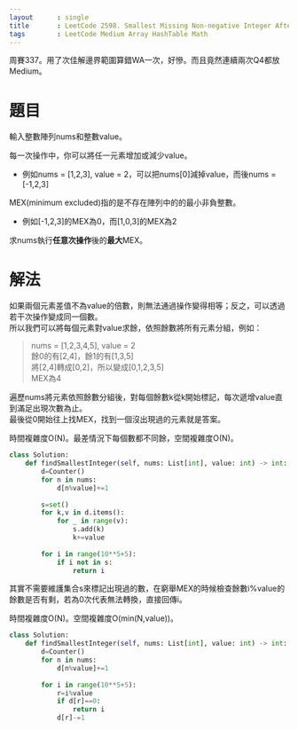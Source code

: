```yaml
--- 
layout      : single
title       : LeetCode 2598. Smallest Missing Non-negative Integer After Operations
tags        : LeetCode Medium Array HashTable Math
---
```

周賽337。用了次佳解邊界範圍算錯WA一次，好慘。而且竟然連續兩次Q4都放Medium。  

# 題目
輸入整數陣列nums和整數value。  

每一次操作中，你可以將任一元素增加或減少value。  
- 例如nums = [1,2,3], value = 2，可以把nums[0]減掉value，而後nums = [-1,2,3]  

MEX(minimum excluded)指的是不存在陣列中的的最小非負整數。  
- 例如[-1,2,3]的MEX為0，而[1,0,3]的MEX為2  

求nums執行**任意次操作**後的**最大**MEX。  

# 解法
如果兩個元素差值不為value的倍數，則無法通過操作變得相等；反之，可以透過若干次操作變成同一個數。  
所以我們可以將每個元素對value求餘，依照餘數將所有元素分組，例如：  
> nums = [1,2,3,4,5], value = 2  
> 餘0的有[2,4]，餘1的有[1,3,5]  
> 將[2,4]轉成[0,2]，所以變成[0,1,2,3,5]  
> MEX為4  

遍歷nums將元素依照餘數分組後，對每個餘數k從k開始標記，每次遞增value直到滿足出現次數為止。  
最後從0開始往上找MEX，找到一個沒出現過的元素就是答案。  

時間複雜度O(N)。最差情況下每個數都不同餘，空間複雜度O(N)。  

```python
class Solution:
    def findSmallestInteger(self, nums: List[int], value: int) -> int:
        d=Counter()
        for n in nums:
            d[n%value]+=1
            
        s=set()
        for k,v in d.items():
            for _ in range(v):
                s.add(k)
                k+=value
                
        for i in range(10**5+5):
            if i not in s:
                return i
```

其實不需要維護集合s來標記出現過的數，在窮舉MEX的時候檢查餘數i%value的餘數是否有剩，若為0次代表無法轉換，直接回傳i。  

時間複雜度O(N)。空間複雜度O(min(N,value))。  

```python
class Solution:
    def findSmallestInteger(self, nums: List[int], value: int) -> int:
        d=Counter()
        for n in nums:
            d[n%value]+=1
            
        for i in range(10**5+5):
            r=i%value
            if d[r]==0:
                return i
            d[r]-=1
```
